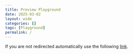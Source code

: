 ```yaml
---
title: Preview Playground
date: 2025-03-02
layout: wide
categories: []
tags: [Playground]
permalink: /
---
```

<span>If you are not redirected automatically use the following <a id="redirect-link" href="#">link</a>.</span>

<script type="module">
const
   oldURL = new URL (window .location),
   newURL = new URL ("https://create3000.github.io/preview/playground/" + oldURL .search);

$("#redirect-link") .attr ("href", newURL);
window .location = newURL;
</script>
